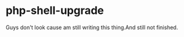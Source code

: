 php-shell-upgrade
=================
Guys don't look cause am still writing this thing.And still not finished. 
